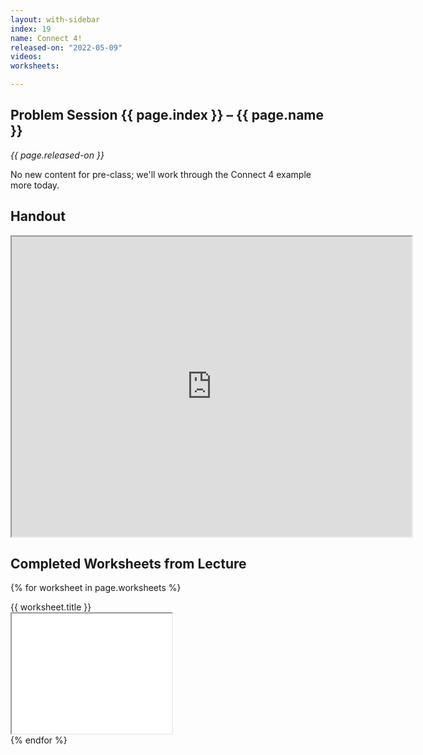 ```yaml
---
layout: with-sidebar
index: 19
name: Connect 4!
released-on: "2022-05-09"
videos:
worksheets:

---
```


## Problem Session {{ page.index }} – {{ page.name }}

_{{ page.released-on }}_

No new content for pre-class; we'll work through the Connect 4 example more
today.

## Handout

<iframe src="https://drive.google.com/file/d/1vyAaXbHgsHagaOgrKHeFKOVarL3FMM-M/preview" width="640" height="480" allow="autoplay"></iframe>

## Completed Worksheets from Lecture

{% for worksheet in page.worksheets %}
<div class="worksheetBox">
{{ worksheet.title }}
<br>
<iframe src="{{ worksheet.url }}/preview" width="256" height="192" allow="autoplay"></iframe>
</div>
{% endfor %}
